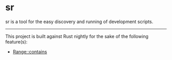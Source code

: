 # sr

sr is a tool for the easy discovery and running of development scripts.

---

This project is built against Rust nightly for the sake of the following feature(s):

- [Range::contains](https://github.com/rust-lang/rust/issues/32311)
